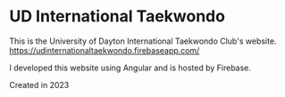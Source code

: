 # UD International Taekwondo

This is the University of Dayton International Taekwondo Club's website.
https://udinternationaltaekwondo.firebaseapp.com/

I developed this website using Angular and is hosted by Firebase.

Created in 2023
